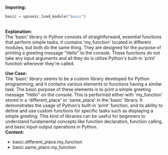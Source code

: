 <b class="custom_code_highlight_green">Imporing:</b><br>
```python
basic = upsonic.load_module("basic")
```
<br><b class="custom_code_highlight_green">Explanation:</b><br>The 'basic' library in Python consists of straightforward, essential functions that perform simple tasks. It contains 'my_function' located in different modules, but both do the same thing. They are designed for the purpose of printing a greeting message "Hello" to the console. These functions do not take any input arguments and all they do is utilize Python's built-in 'print' function whenever they're called.

<b class="custom_code_highlight_green">Use Case:</b><br>The 'basic' library seems to be a custom library developed for Python programming, and it contains various elements or functions having a similar task. The basic purpose of these elements is to print a simple greeting message "Hello" on the console. This is performed either with 'my_function' stored in a 'different_place' or 'same_place' in the 'basic' library. It demonstrates the usage of Python's built-in 'print' function, and its ability to define and use custom functions for specific tasks such as displaying a simple greeting. This kind of libraries can be useful for beginners to understand fundamental concepts like function declaration, function calling, and basic input-output operations in Python.
<br><b class="custom_code_highlight_green">Content:</b><br>
  - basic.different_place.my_function
  - basic.same_place.my_function
